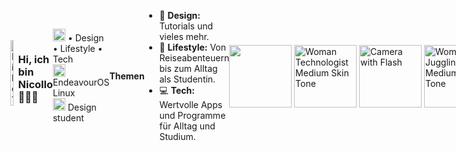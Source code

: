 <div style="display: flex; align-items: center;">
<a href="https://github.com/thisisnicollo/Wallpaper" style="text-decoration: none;"><img align="right" src="https://github.com/thisisnicollo/Wallpaper/blob/main/Assets/Wallpaper_Cover.jpg" alt="Bild 1" style="display:block; margin-bottom: 10px; width: 40%;" title="Hier geht es zu den neusten Wallpapern"> </a>
   
<h3> Hi, ich bin Nicollo 🤸🏽‍♀️</h3>
    <p> <img src="https://raw.githubusercontent.com/Tarikul-Islam-Anik/Animated-Fluent-Emojis/master/Emojis/Activities/Teddy%20Bear.png" alt="Teddy Bear" width="20" height="20" /> • Design • Lifestyle • Tech <br> <img src="https://raw.githubusercontent.com/Tarikul-Islam-Anik/Animated-Fluent-Emojis/master/Emojis/Objects/Laptop.png" alt="Laptop" width="20" height="20" /> EndeavourOS Linux<br> <img src="https://raw.githubusercontent.com/Tarikul-Islam-Anik/Animated-Fluent-Emojis/master/Emojis/Smilies/White%20Heart.png" alt="White Heart" width="20" height="20" /> Design student</p>
<b>Themen</b>
    <ul>
      <li> 🧸 <b>Design:</b> Tutorials und vieles mehr.</li>
      <li> 🤍 <b>Lifestyle:</b> Von Reiseabenteuern bis zum Alltag als Studentin.</li>
      <li> 💻 <b>Tech:</b> Wertvolle Apps und Programme für Alltag und Studium.</li>
    </ul>
    <a href="https://nicollo.carrd.co/" style="text-decoration: none;"><img src="https://raw.githubusercontent.com/Tarikul-Islam-Anik/Animated-Fluent-Emojis/master/Emojis/Activities/Teddy%20Bear.png" width="100" height="100" /></a>&nbsp; &nbsp;  
   <a href="https://www.youtube.com/@thisisnicollo/" style="text-decoration: none;"><img src="https://raw.githubusercontent.com/Tarikul-Islam-Anik/Animated-Fluent-Emojis/master/Emojis/People%20with%20professions/Woman%20Technologist%20Medium%20Skin%20Tone.png" alt="Woman Technologist Medium Skin Tone"  width="100" height="100" /></a>&nbsp; &nbsp; 
        <a href="https://www.instagram.com/thisisnicollo" style="text-decoration: none;"><img src="https://raw.githubusercontent.com/Tarikul-Islam-Anik/Animated-Fluent-Emojis/master/Emojis/Objects/Camera%20with%20Flash.png" alt="Camera with Flash" width="100" height="100" /></a>&nbsp; &nbsp; 
        <a href="https://de.pinterest.com/thisisnicollo/" style="text-decoration: none;"><img src="https://raw.githubusercontent.com/Tarikul-Islam-Anik/Animated-Fluent-Emojis/master/Emojis/People%20with%20activities/Woman%20Juggling%20Medium%20Skin%20Tone.png" alt="Woman Juggling Medium Skin Tone" width="100" height="100" /></a>&nbsp; &nbsp; 
<br/>
&nbsp; &nbsp; &nbsp;Website&nbsp; &nbsp;&nbsp; &nbsp;&nbsp; &nbsp;&nbsp; &nbsp; YouTube&nbsp; &nbsp; &nbsp;&nbsp; &nbsp;&nbsp; &nbsp;&nbsp;&nbsp;Instagram&nbsp; &nbsp; &nbsp;&nbsp; &nbsp;&nbsp; &nbsp;  Pinterest
</div>

